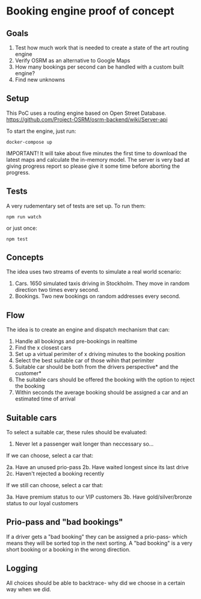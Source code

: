 Booking engine proof of concept
===============================


## Goals

1. Test how much work that is needed to create a state of the art routing engine
2. Verify OSRM as an alternative to Google Maps
3. How many bookings per second can be handled with a custom built engine?
4. Find new unknowns

## Setup

This PoC uses a routing engine based on Open Street Database. https://github.com/Project-OSRM/osrm-backend/wiki/Server-api

To start the engine, just run:

    docker-compose up

IMPORTANT! It will take about five minutes the first time to download the latest maps and calculate the in-memory model. The server is very bad at giving progress report so please give it some time before aborting the progress.

## Tests

A very rudementary set of tests are set up. To run them:

    npm run watch

or just once:

    npm test

## Concepts

The idea uses two streams of events to simulate a real world scenario:

1. Cars. 1650 simulated taxis driving in Stockholm. They move in random direction two times every second.
2. Bookings. Two new bookings on random addresses every second.

## Flow

The idea is to create an engine and dispatch mechanism that can:

1. Handle all bookings and pre-bookings in realtime
2. Find the x closest cars
3. Set up a virtual perimiter of x driving minutes to the booking position
4. Select the best suitable car of those wihin that perimiter
5. Suitable car should be both from the drivers perspective* and the customer*
6. The suitable cars should be offered the booking with the option to reject the booking
7. Within seconds the average booking should be assigned a car and an estimated time of arrival

## Suitable cars

To select a suitable car, these rules should be evaluated:

1. Never let a passenger wait longer than neccessary so...

If we can choose, select a car that:

2a. Have an unused prio-pass
2b. Have waited longest since its last drive
2c. Haven't rejected a booking recently

If we still can choose, select a car that:

3a. Have premium status to our VIP customers
3b. Have gold/silver/bronze status to our loyal customers


## Prio-pass and "bad bookings"

If a driver gets a "bad booking" they can be assigned a prio-pass- which means they will be sorted top in the next sorting. A "bad booking" is a very short booking or a booking in the wrong direction.

## Logging

All choices should be able to backtrace- why did we choose in a certain way when we did.



